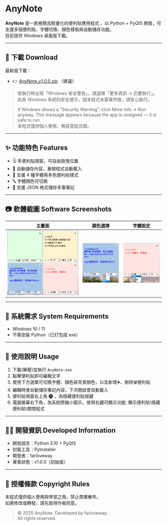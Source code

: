 # AnyNote
**AnyNote** 是一款極簡且輕量化的便利貼應用程式
，以 Python + PyQt5 開發，可支援多個便利貼、字體切換、顏色樣板與自動儲存功能。  
目前提供 Windows 桌面版下載。

---

## 🚀 下載 Download

最新版下載：
- 👉 [AnyNote_v1.0.0.zip](https://github.com/farloveway/AnyNote/releases/download/v1.0.0/AnyNote_v1.0.0.zip) （建議）

> 若執行時出現「Windows 安全警告」，請選擇「更多資訊 → 仍要執行」。
> 此為 Windows 系統的安全提示，因本程式未簽章所致，請安心執行。

> If Windows shows a “Security Warning”, click More info → Run anyway.
> This message appears because the app is unsigned — it is safe to run.  
> 本程式僅供個人使用，無惡意程式碼。

---

## ✨ 功能特色 Features
- 🗒️ 多便利貼視窗，可自由拖曳位置  
- 💾 自動儲存內容，重開程式自動載入  
- 🎨 支援 4 種字體與多色便利貼樣式  
- 🔤 字體顏色可切換  
- 📌 支援 JSON 格式儲存多筆筆記  

---

## 📷 軟體截圖 Software Screenshots
| 主畫面 | 顏色選擇 | 字體設定 |
|:--:|:--:|:--:|
| ![Main](screenshots/main_window.png) | ![Color](screenshots/color_options.png) | ![Font](screenshots/font_settings.png) |

---

## 🧩 系統需求 System Requirements
- Windows 10 / 11
- 不需安裝 Python（已打包成 exe）

---

## 📘 使用說明 Usage
1. 下載(解壓)並執行 `AnyNote.exe`  
2. 點擊便利貼即可編輯文字  
3. 使用下方選單可切換字體、顏色與背景顏色，以及新增➕、刪除🗑️便利貼  
4. 編輯時會自動儲存筆記內容，下次開啟會自動載入
5. 便利貼視窗右上角 🅧 ，為隱藏便利貼按鍵
6. 電腦螢幕右下角，為系統匣縮小圖示，使用右鍵可顯示功能: 顯示便利貼\隱藏便利貼\關閉程式

---

## 🧑‍💻 開發資訊 Developed Information
- 開發語言：Python 3.10 + PyQt5  
- 封裝工具：PyInstaller  
- 開發者：farloveway  
- 專案狀態：v1.0.0（初始版）

---

## 📜 授權條款 Copyright Rules
本程式僅供個人使用與學習之用，禁止商業散布。  
如需修改或轉發，請先取得作者同意。
> © 2025 AnyNote. Developed by farloveway.  
> All rights reserved.
